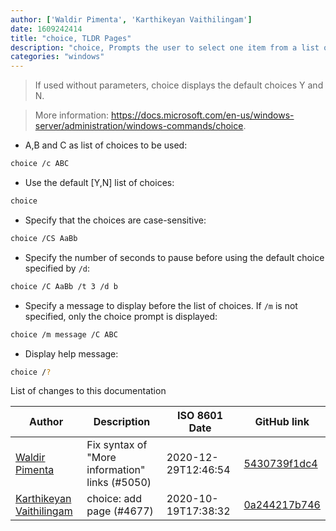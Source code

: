 ```yaml
---
author: ['Waldir Pimenta', 'Karthikeyan Vaithilingam']
date: 1609242414
title: "choice, TLDR Pages"
description: "choice, Prompts the user to select one item from a list of single-character choices in a batch program, and then returns the index of the selected choice."
categories: "windows"
---
```

> If used without parameters, choice displays the default choices Y and N.

> More information: <https://docs.microsoft.com/en-us/windows-server/administration/windows-commands/choice>.

- A,B and C as list of choices to be used:

```bash
choice /c ABC
```

- Use the default [Y,N] list of choices:

```bash
choice
```

- Specify that the choices are case-sensitive:

```bash
choice /CS AaBb
```

- Specify the number of seconds to pause before using the default choice specified by `/d`:

```bash
choice /C AaBb /t 3 /d b
```

- Specify a message to display before the list of choices. If `/m` is not specified, only the choice prompt is displayed:

```bash
choice /m message /C ABC
```

- Display help message:

```bash
choice /?
```
List of changes to this documentation


Author | Description | ISO 8601 Date | GitHub link
------|-----|-----|-----
[Waldir Pimenta](mailto:waldyrious@gmail.com) | Fix syntax of "More information" links (#5050) | 2020-12-29T12:46:54 | [5430739f1dc4](https://github.com/tldr-pages/tldr/commit/5430739f1dc4d29b85b838e594550ba6c133001f)
[Karthikeyan Vaithilingam](mailto:seenukarthi@gmail.com) | choice: add page (#4677) | 2020-10-19T17:38:32 | [0a244217b746](https://github.com/tldr-pages/tldr/commit/0a244217b746f43af96b4c080d505f7470c259f4)

